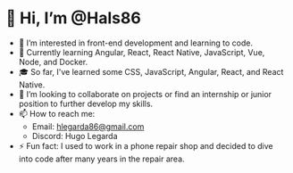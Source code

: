 # 👋 Hi, I’m @Hals86

- 👀 I’m interested in front-end development and learning to code.
- 🌱 Currently learning Angular, React, React Native, JavaScript, Vue, Node, and Docker.
- 🎓 So far, I've learned some CSS, JavaScript, Angular, React, and React Native.
- 💞️ I’m looking to collaborate on projects or find an internship or junior position to further develop my skills.
- 📫 How to reach me: 
  - Email: hlegarda86@gmail.com
  - Discord: Hugo Legarda
- ⚡ Fun fact: I used to work in a phone repair shop and decided to dive into code after many years in the repair area.


